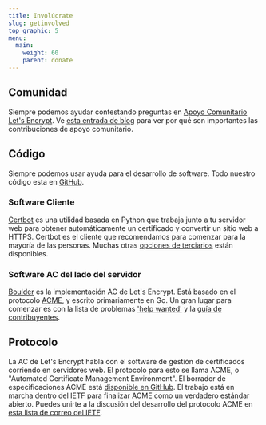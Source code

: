 ```yaml
---
title: Involúcrate
slug: getinvolved
top_graphic: 5
menu:
  main:
    weight: 60
    parent: donate
---
```


## Comunidad

Siempre podemos ayudar contestando preguntas en [Apoyo Comunitario Let's Encrypt](https://community.letsencrypt.org/). Ve [esta entrada de blog](https://letsencrypt.org/2015/08/13/lets-encrypt-community-support.html) para ver por qu&eacute; son importantes las contribuciones de apoyo comunitario.

## C&oacute;digo

Siempre podemos usar ayuda para el desarrollo de software. Todo nuestro c&oacute;digo esta en [GitHub](https://github.com/letsencrypt/).

### Software Cliente

[Certbot](https://github.com/certbot/certbot) es una utilidad basada en Python que trabaja junto a tu servidor web para obtener autom&aacute;ticamente un certificado y convertir un sitio web a HTTPS. Certbot es el cliente que recomendamos para comenzar para la mayor&iacute;a de las personas. Muchas otras [opciones de terciarios](https://letsencrypt.org/docs/client-options/) est&aacute;n disponibles.

### Software AC del lado del servidor

[Boulder](https://github.com/letsencrypt/boulder) es la implementaci&oacute;n AC de Let's Encrypt. Est&aacute; basado en el protocolo [ACME](https://github.com/ietf-wg-acme/acme), y escrito primariamente en Go. Un gran lugar para comenzar es con la lista de problemas ['help wanted'](https://github.com/letsencrypt/boulder/issues?q=is%3Aopen+is%3Aissue+label%3Astatus%2Fhelp-wanted) y la [gu&iacute;a de contribuyentes](https://github.com/letsencrypt/boulder/blob/master/CONTRIBUTING.md).

## Protocolo

La AC de Let's Encrypt habla con el software de gesti&oacute;n de certificados corriendo en servidores web. El protocolo para esto se llama ACME, o "Automated Certificate Management Environment". El borrador de especificaciones ACME est&aacute; [disponible en GitHub](https://github.com/ietf-wg-acme/acme). El trabajo est&aacute; en marcha dentro del IETF para finalizar ACME como un verdadero est&aacute;ndar abierto. Puedes unirte a la discusi&oacute;n del desarrollo del protocolo ACME en [esta lista de correo del IETF](https://www.ietf.org/mailman/listinfo/acme).
